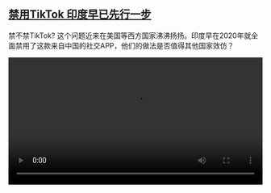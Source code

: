 <!--1680610624000-->
[禁用TikTok 印度早已先行一步](https://www.dw.com/zh/%E7%A6%81%E7%94%A8TikTok%20%E5%8D%B0%E5%BA%A6%E6%97%A9%E5%B7%B2%E5%85%88%E8%A1%8C%E4%B8%80%E6%AD%A5/a-65226008)
------

<p>禁不禁TikTok? 这个问题近来在美国等西方国家沸沸扬扬。印度早在2020年就全面禁用了这款来自中国的社交APP，他们的做法是否值得其他国家效仿？</small></p><video src="https://tvdownloaddw-a.akamaihd.net/dwtv_video/flv/vdt_zh/2023/bchi230404_001_tiktokindia_01r_AVC_1280x720.mp4" controls style="width:100%"></video>
